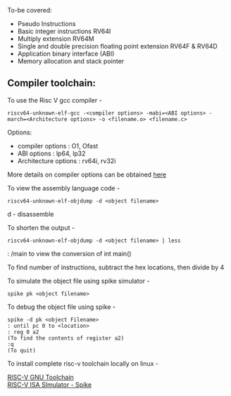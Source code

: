 To-be covered: 

* Pseudo Instructions
* Basic integer instructions RV64I 
* Multiply extension RV64M 
* Single and double precision floating point extension RV64F & RV64D
* Application binary interface (ABI)
* Memory allocation and stack pointer

<h2>Compiler toolchain: </h2>

To use the Risc V gcc compiler - 
```
riscv64-unknown-elf-gcc -<compiler options> -mabi=<ABI options> -march=<Architecture options> -o <filename.o> <filename.c> 
```
Options: 
* compiler options : O1, Ofast
* ABI options : lp64, lp32
* Architecture options : rv64i, rv32i

More details on compiler options can be obtained <a href="https://www.sifive.com/blog/all-aboard-part-1-compiler-args"> here </a>

To view the assembly language code -
```
riscv64-unknown-elf-objdump -d <object filename>
```
d - disassemble 

To shorten the output - 
```
riscv64-unknown-elf-objdump -d <object filename> | less
```
  
: /main to view the conversion of int main()

To find number of instructions, subtract the hex locations, then divide by 4

To simulate the object file using spike simulator -  
```
spike pk <object filename>
```
To debug the object file using spike -
```
spike -d pk <object Filename>
: until pc 0 to <location>
: reg 0 a2 
(To find the contents of register a2)
:q 
(To quit)
```
 
To install complete risc-v toolchain locally on linux -

<a href = "http://hdlexpress.com/RisKy1/How2/toolchain/toolchain.html"> RISC-V GNU Toolchain </a> <br>
<a href = "https://github.com/kunalg123/riscv_workshop_collaterals"> RISC-V ISA SImulator - Spike </a>
